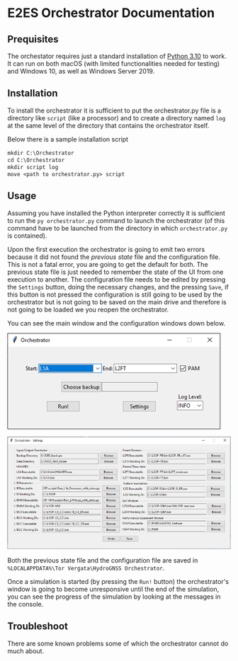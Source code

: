 # E2ES Orchestrator Documentation

## Prequisites

The orchestator requires just a standard installation of
[Python 3.10](https://www.python.org/downloads/release/python-3100/) to work. It
can run on both macOS (with limited functionalities needed for testing) and
Windows 10, as well as Windows Server 2019.

## Installation

To install the orchestrator it is sufficient to put the orchestrator.py file is
a directory like `script` (like a processor) and to create a directory named
`log` at the same level of the directory that contains the orchestrator itself.

Below there is a sample installation script

```
mkdir C:\Orchestrator
cd C:\Orchestrator
mkdir script log
move <path to orchestrator.py> script
```

## Usage

Assuming you have installed the Python interpreter correctly it is sufficient
to run the `py orchestrator.py` command to launch the orchestrator (of this
command have to be launched from the directory in which `orchestrator.py` is
contained).

Upon the first execution the orchestrator is going to emit two errors because it
did not found the *previous state* file and the configuration file. This is not
a fatal error, you are going to get the default for both. The previous state
file is just needed to remember the state of the UI from one execution to
another. The configuration file needs to be edited by pressing the `Settings`
button, doing the necessary changes, and the pressing `Save`, if this button is
not pressed the configuration is still going to be used by the orchestrator but
is not going to be saved on the main drive and therefore is not going to be
loaded we you reopen the orchestrator.

You can see the main window and the configuration windows down below.

![The orchestrator window from which the simulations are started](Orchestrator_run.PNG "Main window")

![The orchestrator window from which the paths of the processors are configured](Orchestrator_settings.PNG "Settings window")

Both the previous state file and the configuration file are saved in
`%LOCALAPPDATA%\Tor Vergata\HydroGNSS Orchestrator`.

Once a simulation is started (by pressing the `Run!` button) the
orchestrator's window is going to become unresponsive until the end of the
simulation, you can see the progress of the simulation by looking at the
messages in the console.

## Troubleshoot

There are some known problems some of which the orchestrator cannot do much
about.

